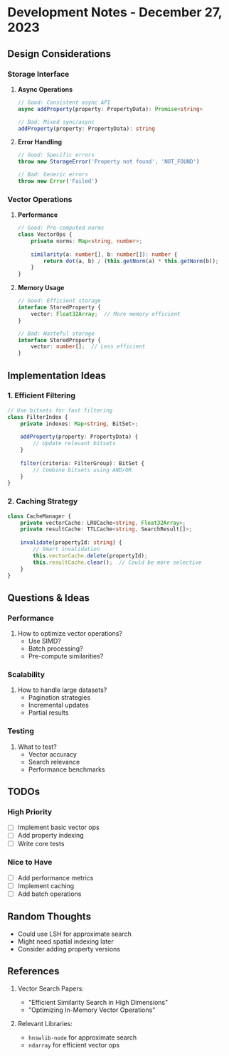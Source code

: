 # Development Notes - December 27, 2023

## Design Considerations

### Storage Interface
1. **Async Operations**
   ```typescript
   // Good: Consistent async API
   async addProperty(property: PropertyData): Promise<string>
   
   // Bad: Mixed sync/async
   addProperty(property: PropertyData): string
   ```

2. **Error Handling**
   ```typescript
   // Good: Specific errors
   throw new StorageError('Property not found', 'NOT_FOUND')
   
   // Bad: Generic errors
   throw new Error('Failed')
   ```

### Vector Operations
1. **Performance**
   ```typescript
   // Good: Pre-computed norms
   class VectorOps {
       private norms: Map<string, number>;
       
       similarity(a: number[], b: number[]): number {
           return dot(a, b) / (this.getNorm(a) * this.getNorm(b));
       }
   }
   ```

2. **Memory Usage**
   ```typescript
   // Good: Efficient storage
   interface StoredProperty {
       vector: Float32Array;  // More memory efficient
   }
   
   // Bad: Wasteful storage
   interface StoredProperty {
       vector: number[];  // Less efficient
   }
   ```

## Implementation Ideas

### 1. Efficient Filtering
```typescript
// Use bitsets for fast filtering
class FilterIndex {
    private indexes: Map<string, BitSet>;
    
    addProperty(property: PropertyData) {
        // Update relevant bitsets
    }
    
    filter(criteria: FilterGroup): BitSet {
        // Combine bitsets using AND/OR
    }
}
```

### 2. Caching Strategy
```typescript
class CacheManager {
    private vectorCache: LRUCache<string, Float32Array>;
    private resultCache: TTLCache<string, SearchResult[]>;
    
    invalidate(propertyId: string) {
        // Smart invalidation
        this.vectorCache.delete(propertyId);
        this.resultCache.clear();  // Could be more selective
    }
}
```

## Questions & Ideas

### Performance
1. How to optimize vector operations?
   - Use SIMD?
   - Batch processing?
   - Pre-compute similarities?

### Scalability
1. How to handle large datasets?
   - Pagination strategies
   - Incremental updates
   - Partial results

### Testing
1. What to test?
   - Vector accuracy
   - Search relevance
   - Performance benchmarks

## TODOs

### High Priority
- [ ] Implement basic vector ops
- [ ] Add property indexing
- [ ] Write core tests

### Nice to Have
- [ ] Add performance metrics
- [ ] Implement caching
- [ ] Add batch operations

## Random Thoughts
- Could use LSH for approximate search
- Might need spatial indexing later
- Consider adding property versions

## References
1. Vector Search Papers:
   - "Efficient Similarity Search in High Dimensions"
   - "Optimizing In-Memory Vector Operations"

2. Relevant Libraries:
   - `hnswlib-node` for approximate search
   - `ndarray` for efficient vector ops
